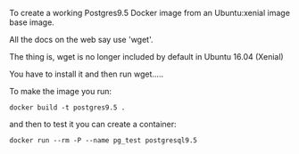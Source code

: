 To create a working Postgres9.5 Docker image
from an Ubuntu:xenial image base image.

All the docs on the web say use 'wget'. 

The thing is, wget is no longer included by default in 
Ubuntu 16.04 (Xenial)

You have to install it and then run wget.....


To make the image you run:

`docker build -t postgres9.5 .`

and then to test it you can create a container:

`docker run --rm -P --name pg_test postgresql9.5`


